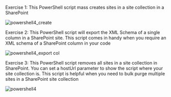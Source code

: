 Exercise 1: This PowerShell script mass creates sites in a site collection in a SharePoint

![powershell4_create](https://user-images.githubusercontent.com/14170402/40295258-ee7ab8de-5c95-11e8-8ba4-428cc0b46dd0.gif)

Exercise 2: This PowerShell script will export the XML Schema of a single column in a SharePoint site. This script comes in handy when you require an XML schema of a SharePoint column in your code

![powershell4_export col](https://user-images.githubusercontent.com/14170402/40295915-4f011dd6-5c98-11e8-82ec-818392004bcc.gif)

Exercise 3: This PowerShell script removes all sites in a site collection in SharePoint. You can set a hostUrl parameter to show the script where your site collection is. This script is helpful when you need to bulk purge multiple sites in a SharePoint site collection

![powershell4](https://user-images.githubusercontent.com/14170402/40289323-ce9ce03a-5c74-11e8-82ea-f3986cd48703.gif)
